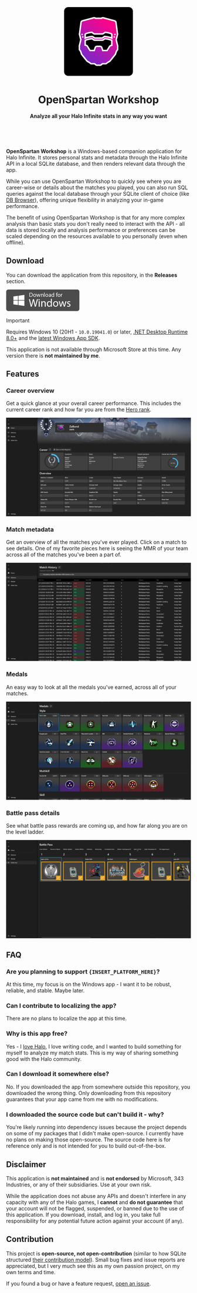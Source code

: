 <div align="center">
	<img src="src/OpenSpartan.Workshop/CustomImages/logo-icon.png" width="200" height="200">
	<h1>OpenSpartan Workshop</h1>
	<p>
		<b>Analyze all your Halo Infinite stats in any way you want</b>
	</p>
	<br>
	<br>
	<br>
</div>

**OpenSpartan Workshop** is a Windows-based companion application for Halo Infinite. It stores personal stats and metadata through the Halo Infinite API in a local SQLite database, and then renders relevant data through the app.

While you can use OpenSpartan Workshop to quickly see where you are career-wise or details about the matches you played, you can also run SQL queries against the local database through your SQLite client of choice (like [DB Browser](https://sqlitebrowser.org/)), offering unique flexibility in analyzing your in-game performance.

The benefit of using OpenSpartan Workshop is that for any more complex analysis than basic stats you don't really need to interact with the API - all data is stored locally and analysis performance or preferences can be scaled depending on the resources available to you personally (even when offline).

## Download

You can download the application from this repository, in the **Releases** section.

<img alt="Download for Windows button" src="media/windows-download.gif" width="200">

>[!IMPORTANT]
>Requires Windows 10 (20H1 - `10.0.19041.0`) or later, [.NET Desktop Runtime 8.0+](https://dotnet.microsoft.com/download/dotnet/8.0) and the [latest Windows App SDK](https://learn.microsoft.com/windows/apps/windows-app-sdk/downloads).

This application is not available through Microsoft Store at this time. Any version there is **not maintained by me**.

## Features

### Career overview

Get a quick glance at your overall career performance. This includes the current career rank and how far you are from the [Hero rank](https://www.halowaypoint.com/news/career-rank-overview-season-4).

![Screenshot showing the career overview](media/career-overview.png)

### Match metadata

Get an overview of all the matches you've ever played. Click on a match to see details. One of my favorite pieces here is seeing the MMR of your team across all of the matches you've been a part of.

![Screenshot showing match metadata](media/match-stats.png)

### Medals

An easy way to look at all the medals you've earned, across all of your matches.

![Screenshot showing medal metadata](media/medal-overview.png)

### Battle pass details

See what battle pass rewards are coming up, and how far along you are on the level ladder.

![Screenshot showing battle pass details](media/battle-pass-overview.png)

## FAQ

### Are you planning to support `{INSERT_PLATFORM_HERE}`?

At this time, my focus is on the Windows app - I want it to be robust, reliable, and stable. Maybe later.

### Can I contribute to localizing the app?

There are no plans to localize the app at this time.

### Why is this app free?

Yes - I [love Halo](https://den.dev/halo), I love writing code, and I wanted to build something for myself to analyze my match stats. This is my way of sharing something good with the Halo community.

### Can I download it somewhere else?

No. If you downloaded the app from somewhere outside this repository, you downloaded the wrong thing. Only downloading from this repository guarantees that your app came from me with no modifications.

### I downloaded the source code but can't build it - why?

You're likely running into dependency issues because the project depends on some of my packages that I didn't make open-source. I currently have no plans on making those open-source. The source code here is for reference only and is not intended for you to build out-of-the-box.

## Disclaimer

This application is **not maintained** and is **not endorsed** by Microsoft, 343 Industries, or any of their subsidiaries. Use at your own risk.

While the application does not abuse any APIs and doesn't interfere in any capacity with any of the Halo games, I **cannot** and **do not guarantee** that your account will not be flagged, suspended, or banned due to the use of this application. If you download, install, and log in, you take full responsibility for any potential future action against your account (if any).

## Contribution

This project is **open-source, not open-contribution** (similar to how SQLite structured [their contribution model](https://www.sqlite.org/copyright.html)). Small bug fixes and issue reports are appreciated, but I very much see this as my own passion project, on my own terms and time.

If you found a bug or have a feature request, [open an issue](/OpenSpartan/openspartan-workshop/issues).
